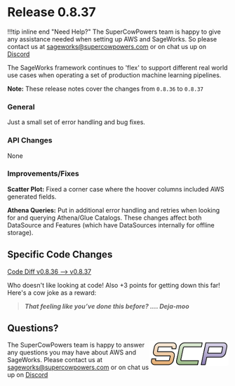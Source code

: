 # Release 0.8.37

!!!tip inline end "Need Help?"
    The SuperCowPowers team is happy to give any assistance needed when setting up AWS and SageWorks. So please contact us at [sageworks@supercowpowers.com](mailto:sageworks@supercowpowers.com) or on chat us up on [Discord](https://discord.gg/WHAJuz8sw8) 

The SageWorks framework continues to 'flex' to support different real world use cases when operating a set of production machine learning pipelines.

**Note:** These release notes cover the changes from `0.8.36` to `0.8.37`


### General
Just a small set of error handling and bug fixes.

### API Changes
None
	
### Improvements/Fixes
**Scatter Plot:**
Fixed a corner case where the hoover columns included AWS generated fields.

**Athena Queries:**
Put in additional error handling and retries when looking for and querying Athena/Glue Catalogs. These changes affect both DataSource and Features (which have DataSources internally for offline storage).

## Specific Code Changes
 
<a href="https://github.com/supercowpowers/sageworks/compare/v0.8.36...v0.8.37" target="_blank">Code Diff v0.8.36 --> v0.8.37</a> 

Who doesn't like looking at code! Also +3 points for getting down this far! Here's a cow joke as a reward:

> ***That feeling like you’ve done this before?
      .... Deja-moo***

## Questions?
<img align="right" src="../../images/scp.png" width="180">

The SuperCowPowers team is happy to answer any questions you may have about AWS and SageWorks. Please contact us at [sageworks@supercowpowers.com](mailto:sageworks@supercowpowers.com) or on chat us up on [Discord](https://discord.gg/WHAJuz8sw8) 


